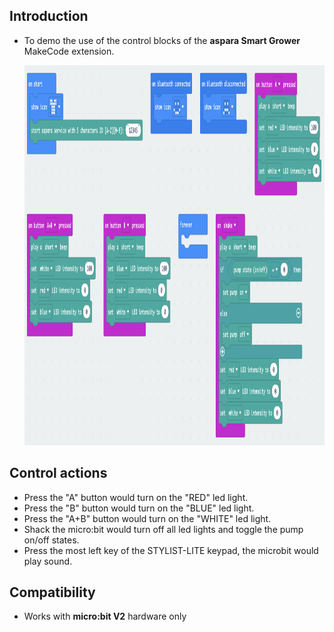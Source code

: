 ## Introduction
* To demo the use of the control blocks of the <B>aspara Smart Grower</B> MakeCode extension.

    <img src="../../pngs/sample_control_prog_blocks.png" width=1121 height=608>
## Control actions
* Press the "A" button would turn on the "RED" led light.
* Press the "B" button would turn on the "BLUE" led light.
* Press the "A+B" button would turn on the "WHITE" led light.
* Shack the micro:bit would turn off all led lights and toggle the pump on/off states.
* Press the most left key of the STYLIST-LITE keypad, the microbit would play sound.

## Compatibility

* Works with <B>micro:bit V2</B> hardware only
